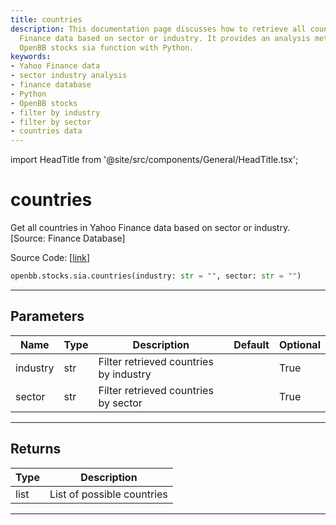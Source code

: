```yaml
---
title: countries
description: This documentation page discusses how to retrieve all countries in Yahoo
  Finance data based on sector or industry. It provides an analysis method using the
  OpenBB stocks sia function with Python.
keywords:
- Yahoo Finance data
- sector industry analysis
- finance database
- Python
- OpenBB stocks
- filter by industry
- filter by sector
- countries data
---
```


import HeadTitle from '@site/src/components/General/HeadTitle.tsx';

<HeadTitle title="countries - Sia - Stocks - Reference | OpenBB SDK Docs" />

# countries

Get all countries in Yahoo Finance data based on sector or industry. [Source: Finance Database]

Source Code: [[link](https://github.com/OpenBB-finance/OpenBBTerminal/tree/main/openbb_terminal/stocks/sector_industry_analysis/financedatabase_model.py#L19)]

```python
openbb.stocks.sia.countries(industry: str = "", sector: str = "")
```

---

## Parameters

| Name | Type | Description | Default | Optional |
| ---- | ---- | ----------- | ------- | -------- |
| industry | str | Filter retrieved countries by industry |  | True |
| sector | str | Filter retrieved countries by sector |  | True |


---

## Returns

| Type | Description |
| ---- | ----------- |
| list | List of possible countries |
---
